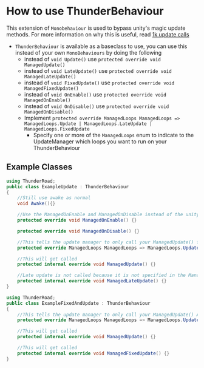 # How to use ThunderBehaviour

This extension of `Monobehaviour` is used to bypass unity's magic update methods.
For more information on why this is useful, read [1k update calls](https://blog.unity.com/technology/1k-update-calls)


- `ThunderBehaviour` is available as a baseclass to use, you can use this instead of your own `MonoBehaviours` by doing the following
    - instead of `void Update()` use `protected override void ManagedUpdate()`
    - instead of `void LateUpdate()` use `protected override void ManagedLateUpdate()`
    - instead of `void FixedUpdate()` use `protected override void ManagedFixedUpdate()`
    - instead of `void OnEnable()` use `protected override void ManagedOnEnable()`
    - instead of `void OnDisable()` use `protected override void ManagedOnDisable()`
    - Implement `protected override ManagedLoops ManagedLoops => ManagedLoops.Update | ManagedLoops.LateUpdate | ManagedLoops.FixedUpdate`
        - Specify one or more of the `ManagedLoops` enum to indicate to the UpdateManager which loops you want to run on your ThunderBehaviour


## Example Classes

```csharp
using ThunderRoad;
public class ExampleUpdate : ThunderBehaviour
{
    //Still use awake as normal
    void Awake(){}

    //Use the ManagedOnEnable and ManagedOnDisable instead of the unity ones
    protected override void ManagedOnEnable() {}

    protected override void ManagedOnDisable() {}

    //This tells the update manager to only call your ManagedUpdate() function
    protected override ManagedLoops ManagedLoops => ManagedLoops.Update;

    //This will get called
    protected internal override void ManagedUpdate() {}

    //Late update is not called because it is not specified in the ManagedLoops
    protected internal override void ManagedLateUpdate() {}
}
```

```csharp
using ThunderRoad;
public class ExampleFixedAndUpdate : ThunderBehaviour
{
    //This tells the update manager to only call your ManagedUpdate() AND ManagedFixedUpdate() functions
    protected override ManagedLoops ManagedLoops => ManagedLoops.Update | ManagedLoops.FixedUpdate;

    //This will get called
    protected internal override void ManagedUpdate() {}

    //This will get called
    protected internal override void ManagedFixedUpdate() {}
}
```